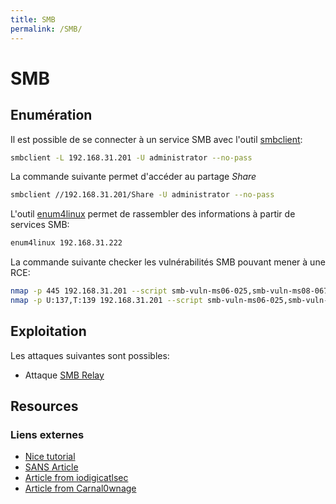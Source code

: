 ```yaml
---
title: SMB
permalink: /SMB/
---
```


# SMB

Enumération
-----------

Il est possible de se connecter à un service SMB avec l'outil [smbclient](/smbclient "wikilink"):

``` bash
smbclient -L 192.168.31.201 -U administrator --no-pass
```

La commande suivante permet d'accéder au partage *Share*

``` bash
smbclient //192.168.31.201/Share -U administrator --no-pass
```

L'outil [enum4linux](/enum4linux "wikilink") permet de rassembler des informations à partir de services SMB:

``` bash
enum4linux 192.168.31.222
```

La commande suivante checker les vulnérabilités SMB pouvant mener à une RCE:

``` bash
nmap -p 445 192.168.31.201 --script smb-vuln-ms06-025,smb-vuln-ms08-067 -oA nmap_192.168.31.201_smb_vuln
nmap -p U:137,T:139 192.168.31.201 --script smb-vuln-ms06-025,smb-vuln-ms08-067 -oA nmap_192.168.31.201_smb_vuln
```

Exploitation
------------

Les attaques suivantes sont possibles:

-   Attaque [SMB Relay](/SMB_Relay "wikilink")

Resources
---------

### Liens externes

-   [Nice tutorial](https://www.ethicalhacker.net/features/root/tutorial-fun-with-smb-on-the-command-line)
-   [SANS Article](https://pen-testing.sans.org/blog/2013/07/24/plundering-windows-account-info-via-authenticated-smb-sessions)
-   [Article from iodigicatlsec](http://www.iodigitalsec.com/windows-null-session-enumeration/)
-   [Article from Carnal0wnage](http://carnal0wnage.attackresearch.com/2010/06/more-with-rpcclient.html)


